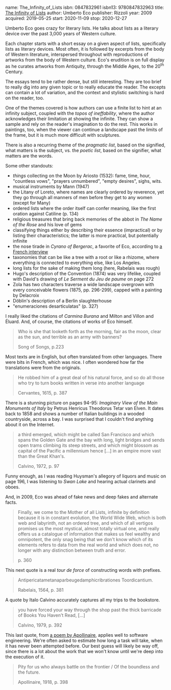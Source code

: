 name: The_Infinity_of_Lists
isbn: 0847832961
isbn13: 9780847832963
title: [The Infinity of Lists](https://www.amazon.com/dp/0847832961)
author: Umberto Eco
publisher: Rizzoli
year: 2009
acquired: 2019-05-25
start: 2020-11-09
stop: 2020-12-27

Umberto Eco goes crazy for literary lists.  He talks about lists as a literary
device over the past 3,000 years of Western culture.

Each chapter starts with a short essay on a given aspect of lists, specifically
lists as literary devices.  Most often, it is followed by excerpts from the
body of Western literature, interspersed throughout with reproductions of
artworks from the body of Western culture.  Eco's erudition is on full display
as he curates artworks from Antiquity, through the Middle Ages, to the
20<sup>th</sup> Century.

The essays tend to be rather dense, but still interesting.  They are too brief
to really dig into any given topic or to really educate the reader.  The excepts
can contain a lot of variation, and the context and stylistic switching is hard
on the reader, too.

One of the themes covered is how authors can use a finite list to hint at an
infinity subject, coupled with the _topos of ineffability_, where the author
acknowledges their limitation at showing the infinite.  They can show a sample
and rely on the reader's imagination to do the rest.  This works in paintings,
too, when the viewer can continue a landscape past the limits of the frame, but
it is much more difficult with sculptures.

There is also a recurring theme of the _pragmatic list_, based on the signified,
what matters is the subject, vs. the _poetic list_, based on the signifier, what
matters are the words.

Some other standouts:

- _things_ collecting on the Moon by Ariosto (1532): fame, time, hour,
  "countless vows", "prayers unnumbered", "empty desires", sighs, wits.
- musical instruments by Mann (1947)
- the Litany of Loreto, where names are clearly ordered by reverence, yet they
  go through all manners of men before they get to any women (except for Many)
- ordered lists where the order itself can confer meaning, like the first
  oration against Catiline (p. 134)
- religious treasures that bring back memories of the abbot in _The Name of the
  Rose_ and his love of gems
- classifying things either by describing their essence (impractical) or by
  listing their characteristics; the latter is more practical, but potentially
  infinite
- the nose tirade in _Cyrano of Bergerac_, a favorite of Eco, according to
  [a French interview](https://youtu.be/XWgqbUnXsqA?t=523)
- taxonomies that can be like a tree with a root or like a rhizome, where
  everything is connected to everything else, like Los Angeles.
- long lists for the sake of making them long (here, Rabelais was rough)
- Hugo's description of the Convention (1874) was very lifelike, coupled with
  David's drawing of _Le Serment du Jeu de paume_ on page 272
- Zola has two characters traverse a wide landscape overgrown with every
  conceivable flowers (1875, pp. 296-299), capped with a painting by Delacroix
- Döblin's description of a Berlin slaughterhouse
- "enumeraciones desarticulatas" (p. 327)

I really liked the citations of _Carmina Burana_ and Milton and Villon and
Éluard.  And, of course, the citations of works of Eco himself.

> Who is she that looketh forth as the morning, fair as the moon, clear as the
> sun, and terrible as an army with banners?
> <footer>Song of Songs, p.223</footer>

Most texts are in English, but often translated from other languages.  There
were bits in French, which was nice.  I often wondered how far the translations
were from the originals.

> He robbed him of a great deal of his natural force, and so do all those who
> try to turn books written in verse into another language
> <footer>Cervantes, 1615, p. 387</footer>

There is a stunning picture on pages 94-95: _Imaginary View of the Main
Monuments of Italy_ by Petrus Henricus Theodorus Tetar van Elven.  It dates back
to 1858 and shows a number of Italian buildings in a wooded countryside, across
a bay.  I was surprised that I couldn't find anything about it on the Internet.

> a third emerged, which might be called San Francisco and which spans the
> Golden Gate and the bay with long, light bridges and sends open trams climbing
> its steep streets, and which might blossom as capital of the Pacific a
> millennium hence [...] in an empire more vast than the Great Khan's.
> <footer>Calvino, 1972, p. 97</footer>

Funny enough, as I was reading Huysman's allegory of liquors and music on page
196, I was listening to _Swan Lake_ and hearing actual clarinets and oboes.

And, in 2009, Eco was ahead of fake news and deep fakes and alternate facts.

> Finally, we come to the Mother of all Lists, infinite by definition because it
> is in constant evolution, the World Wide Web, which is both web and labyrinth,
> not an ordered tree, and which of all vertigos promises us the most mystical,
> almost totally virtual one, and really offers us a catalogue of information
> that makes us feel wealthy and omnipotent, the only snag being that we don't
> know which of its elements refers to data from the real world and which does
> not, no longer with any distinction between truth and error.
> <footer>p. 360</footer>

This next quote is a real _tour de force_ of constructing words with prefixes.

> Antipericatametanaparbeugedamphicribrationes Toordicantium.
> <footer>Rabelais, 1564, p. 381</footer>

A quote by Italo Calvino accurately captures all my trips to the bookstore.

> you have forced your way through the shop past the thick barricade of Books
> You Haven't Read, [...]
> <footer>Calvino, 1979, p. 392</footer>

This last quote, from
[a poem by Apollinaire](https://allpoetry.com/La-Jolie-Rousse#tr_8508473),
applies well to software engineering.  We're often asked to estimate how long a
task will take, when it has never been attempted before.  Our best guess will
likely be way off, since there is a lot about the work that we won't know until
we're deep into the execution of it.

> Pity for us who always battle on the frontier / Of the boundless and the
> future.
> <footer>Apollinaire, 1918, p. 398</footer>
